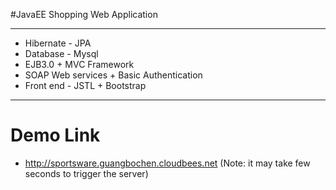 #JavaEE Shopping Web Application

---

* Hibernate - JPA 
* Database - Mysql
* EJB3.0 + MVC Framework
* SOAP Web services + Basic Authentication
* Front end - JSTL + Bootstrap

---
# Demo Link

* http://sportsware.guangbochen.cloudbees.net  (Note: it may take few seconds to trigger the server)
